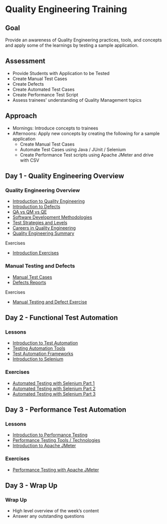 # Quality Engineering Training

## Goal
Provide an awareness of Quality Engineering practices, tools, and concepts and apply some of the learnings by testing a sample application.

## Assessment

- Provide Students with Application to be Tested
- Create Manual Test Cases
- Create Defects
- Create Automated Test Cases
- Create Performance Test Script
- Assess trainees' understanding of Quality Management topics

## Approach

- Mornings: Introduce concepts to trainees
- Afternoons: Apply new concepts by creating the following for a sample application
  - Create Manual Test Cases
  - Automate Test Cases using Java / JUnit / Selenium
  - Create Performance Test scripts using Apache JMeter and drive with CSV

## Day 1 - Quality Engineering Overview

### Quality Engineering Overview
- [Introduction to Quality Engineering](./lessons/MQA-introduction-to-quality-engineering.md)
- [Introduction to Defects](./lessons/MQA-introduction-to-defects.md)
- [QA vs QM vs QE](./lessons/MQA-qa-qm-qe.md)
- [Software Development Methodologies](./lessons/MQA-software-development-methodologies.md)
- [Test Strategies and Levels](./lessons/MQA-test-strategies-and-levels.md)
- [Careers in Quality Engineering](./lessons/MQA-careers-in-quality-engineering.md)
- [Quality Engineering Summary](./lessons/MQA-qe-overview-summary.md)

Exercises
- [Introduction Exercises](./exercises/MQA-exercise-introduction-to-quality-engineering.md)

### Manual Testing and Defects
- [Manual Test Cases](./lessons/MQA-manual-testing.md)
- [Defects Reports](./lessons/MQA-defect-reports.md)

Exercises
- [Manual Testing and Defect Exercise](./exercises/MQA-exercise-manual-testing.md)

## Day 2 - Functional Test Automation

### Lessons
- [Introduction to Test Automation](./lessons/MQA-introduction-to-test-automation.md)
- [Testing Automation Tools](./lessons/MQA-test-automation-tools.md)
- [Test Automation Frameworks](./lessons/MQA-test-automation-tools.md)
- [Introduction to Selenium](./lessons/MQA-introduction-to-selenium.md)

### Exercises
- [Automated Testing with Selenium Part 1](./exercises/MQA-exercise-automated-testing-part1.md)
- [Automated Testing with Selenium Part 2](./exercises/MQA-exercise-automated-testing-part2.md)
- [Automated Testing with Selenium Part 3](./exercises/MQA-exercise-automated-testing-part3.md)

## Day 3 - Performance Test Automation

### Lessons
- [Introduction to Performance Testing](./lessons/MQA-introduction-to-performance-testing.md)
- [Performance Testing Tools / Technologies](./lessons/MQA-performance-testing-tools.md)
- [Introduction to Apache JMeter](./lessons/MQA-introduction-to-apache-jmeter.md)

### Exercises
- [Performance Testing with Apache JMeter](./exercises/MQA-exercise-performance-testing.md)

## Day 3 - Wrap Up

### Wrap Up
- High level overview of the week’s content
- Answer any outstanding questions
